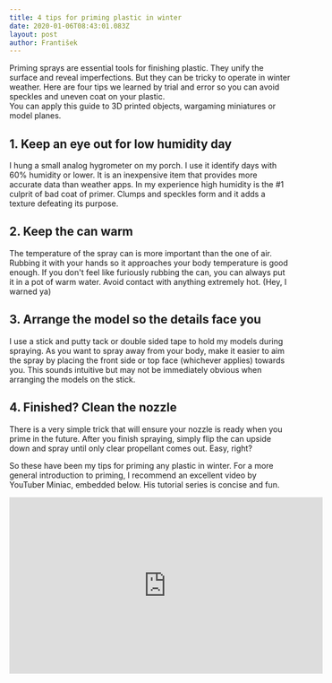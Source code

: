 ```yaml
---
title: 4 tips for priming plastic in winter
date: 2020-01-06T08:43:01.083Z
layout: post
author: František
---
```

Priming sprays are essential tools for finishing plastic. They unify the surface and reveal imperfections. But they can be tricky to operate in winter weather. Here are four tips we learned by trial and error so you can avoid speckles and uneven coat on your plastic.  
You can apply this guide to 3D printed objects, wargaming miniatures or model planes.



## 1. Keep an eye out for low humidity day

I hung a small analog hygrometer on my porch. I use it identify days with 60% humidity or lower. It is an inexpensive item that provides more accurate data than weather apps. In my experience high humidity is the #1 culprit of bad coat of primer. Clumps and speckles form and it adds a texture defeating its purpose.

## 2. Keep the can warm

The temperature of the spray can is more important than the one of air. Rubbing it with your hands so it approaches your body temperature is good enough. If you don't feel like furiously rubbing the can, you can always put it in a pot of warm water. Avoid contact with anything extremely hot. (Hey, I warned ya)

## 3. Arrange the model so the details face you

I use a stick and putty tack or double sided tape to hold my models during spraying. As you want to spray away from your body, make it easier to aim the spray by placing the front side or top face (whichever applies) towards you. This sounds intuitive but may not be immediately obvious when arranging the models on the stick.

## 4. Finished? Clean the nozzle

There is a very simple trick that will ensure your nozzle is ready when you prime in the future. After you finish spraying, simply flip the can upside down and spray until only clear propellant comes out. Easy, right?

So these have been my tips for priming any plastic in winter.  For a more general introduction to priming, I recommend an excellent video by YouTuber Miniac, embedded below. His tutorial series is concise and fun.

<iframe width="560" height="315" src="https://www.youtube.com/embed/k1srek0pono" frameborder="0" allow="accelerometer; autoplay; encrypted-media; gyroscope; picture-in-picture" allowfullscreen></iframe>